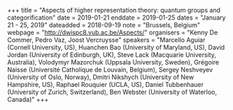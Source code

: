 +++
title = "Aspects of higher representation theory: quantum groups and categorification"
date = 2019-01-21
enddate = 2019-01-25
dates = "January 21 - 25, 2019"
dateadded = 2018-09-19
note = "Brussels, Belgium"
webpage = "http://dwispc8.vub.ac.be/Aspects/"
organisers = "Kenny De Commer, Pedro Vaz, Joost Vercruysse"
speakers = "Marcello Aguiar (Cornell University, US), Huanchen Bao (University of Maryland, US), David Jordan (University of Edinburgh, UK), Steve Lack (Macquarie University, Australia), Volodymyr Mazorchuk (Uppsala University, Sweden), Grégoire Naisse (Université Catholique de Louvain, Belgium), Sergey Neshveyev (University of Oslo, Norway), Dmitri Nikshych (University of New Hampshire, US), Raphael Rouquier (UCLA, US), Daniel Tubbenhauer (University of Zurich, Switzerland), Ben Webster (University of Waterloo, Canada)"
+++
